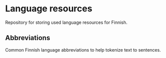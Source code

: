 # Language resources
Repository for storing used language resources for Finnish.

## Abbreviations
Common Finnish language abbreviations to help tokenize text to sentences.

